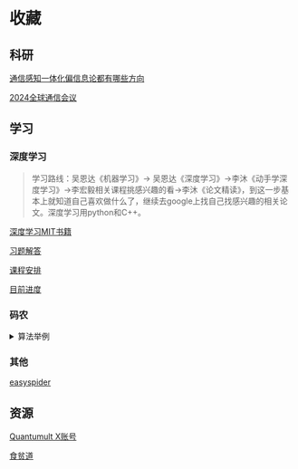 # 收藏

## 科研

[通信感知一体化偏信息论都有哪些方向](https://www.zhihu.com/question/3203612397/answer/24797391704?utm_medium=social&utm_psn=1864672369928433667&utm_source=ZHShareTargetIDMore)

[2024全球通信会议](https://edas.info/p31420#top)

## 学习

### 深度学习

> 学习路线：吴恩达《机器学习》-> 吴恩达《深度学习》->李沐《动手学深度学习》->李宏毅相关课程挑感兴趣的看->李沐《论文精读》，到这一步基本上就知道自己喜欢做什么了，继续去google上找自己找感兴趣的相关论文。深度学习用python和C++。

[深度学习MIT书籍](https://www.deeplearningbook.org/)

[习题解答](https://datawhalechina.github.io/d2l-ai-solutions-manual/#/ch04/ch04)

[课程安排](https://courses.d2l.ai/zh-v2/)

[目前进度](https://zh-v2.d2l.ai/chapter_multilayer-perceptrons/mlp.html)

### 码农

<details>
  <summary>算法举例</summary>
  <p>冒泡排序，选择排序，插入排序，快速排序，堆排序，归并排序，希尔排序，桶排序，基数排序 新年帮您排忧解难。
  <p>有向图，无向图，有环图，无环图，完全图，稠密图，稀疏图，拓扑图，二分图，平面图 祝您新年宏图大展。
  <p>
  最长路，最短路，单源路径，所有节点对路径，tarjan，点分治，边分治 祝您新年路路通畅。
  <p>
  基环树，二叉树，三叉树，红黑树，最短路树，van Emde Boas树，最小生成树祝您新年好运枝繁叶茂。
  <p>
  最大流，费用流，标准输入流，标准输出流，文件输入流，文件输出流祝您新年顺顺流流。
  <p>
  线性动规，区间动规，坐标动规，背包动规，树型动规，玄学动规为您的新年规划精彩。
  <p>
  散列表，哈希表，邻接表，双向链表，循环链表，暴力打表帮您在新年表达欣喜。
  <p>
  区间DP，树形DP，状压DP，数位DP，概率DP，插头DP，动态DP，分数规划，线性规划，教你规划人生；
  <p>
  线段树，平衡树，划分树，归并树，k-d树，主席树，树套树，替罪羊树，珂朵莉树，让你树名立威。
  <p>
  BFS，DFS，A*，IDA*，记忆化，使你在大千世界里寻找幸福；
  <p>
  Bellman-Ford，Johnson，Floyd，Dijkstra，SPFA，祝您速速功成；
  <p>
  拉格朗日插值，高斯消元，约当消元，多项式快速插值，帮你拨云见雾；
  <p>
  hash，kmp，trie，manacher为您 串 起美好的一年；
  <p>
  AC自动机，后缀自动机，回文自动机，有限状态自动机，助您理清头绪。
  <p>
  RMQ，LCA，树剖，LCT 祝您节节高升。
  <p>
  FFT，NTT 祝您乘风直上。
  <p>
  埃氏筛，线性筛，杜教筛，Min_25 筛 帮您筛去一切不顺心。
  <p>
  快速幂，exgcd，BSGS，crt，lucas 祝您年年有余。
  <p>
  O(1), O(log n), O(n), O(nlog n), O(n^2), O(n^3), O(2^n), O(n!)祝大家新年渐进步步高。
</details>


### 其他

[easyspider](https://blog.csdn.net/ihero/article/details/130805504)

## 资源

[Quantumult X账号](https://shenhouyun.com/QuantumultX/)

[食贫道](https://www.alipan.com/s/C8DFhqR3ueW/folder/65ac32ca0bff99a1cf4b4c2ca67a3bf857437eda)
